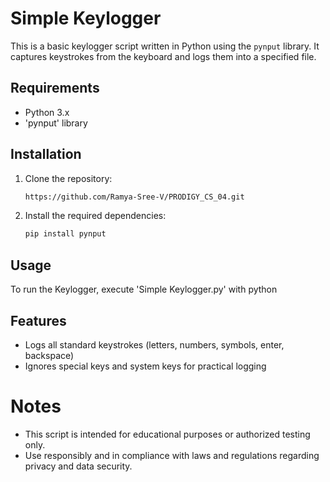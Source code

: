 # Simple Keylogger

This is a basic keylogger script written in Python using the `pynput` library. It captures keystrokes from the keyboard and logs them into a specified file.

## Requirements

- Python 3.x
- 'pynput' library

## Installation

1. Clone the repository:

   ```bash
   https://github.com/Ramya-Sree-V/PRODIGY_CS_04.git
   ```
2. Install the required dependencies:
   ```bash
   pip install pynput
   ```
## Usage
To run the Keylogger, execute 'Simple Keylogger.py' with python
## Features
 * Logs all standard keystrokes (letters, numbers, symbols, enter, backspace)
 * Ignores special keys and system keys for practical logging

# Notes
 * This script is intended for educational purposes or authorized testing only.
 * Use responsibly and in compliance with laws and regulations regarding privacy and data security.
